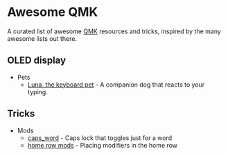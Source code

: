 # Awesome QMK

A curated list of awesome [QMK](https://qmk.fm/) resources and tricks, inspired by the many awesome lists out there.

## OLED display

- Pets
  - [Luna, the keyboard pet](https://www.youtube.com/watch?v=HgIQRazCAjo) - A companion dog that reacts to your typing.

## Tricks

- Mods
  - [caps_word](https://getreuer.info/posts/keyboards/caps-word/) - Caps lock
  that toggles just for a word
  - [home row mods](https://precondition.github.io/home-row-mods) - Placing
  modifiers in the home row
